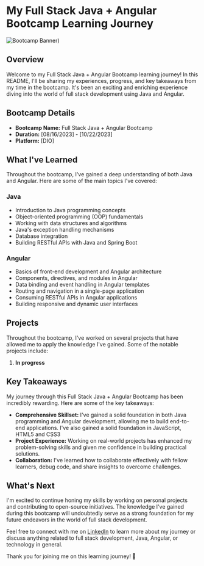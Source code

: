 # My Full Stack Java + Angular Bootcamp Learning Journey

![Bootcamp Banner](https://mspontocom.com.br/site/wp-content/uploads/2023/06/site-santander-universidades-oferece-75-mil-bolsas-de-desenvolvimento-de-software-santander.png))

## Overview

Welcome to my Full Stack Java + Angular Bootcamp learning journey! In this README, I'll be sharing my experiences, progress, and key takeaways from my time in the bootcamp. It's been an exciting and enriching experience diving into the world of full stack development using Java and Angular.

## Bootcamp Details

- **Bootcamp Name:** Full Stack Java + Angular Bootcamp
- **Duration:** [08/16/2023] - [10/22/2023]
- **Platform:** [DIO]

## What I've Learned

Throughout the bootcamp, I've gained a deep understanding of both Java and Angular. Here are some of the main topics I've covered:

### Java

- Introduction to Java programming concepts
- Object-oriented programming (OOP) fundamentals
- Working with data structures and algorithms
- Java's exception handling mechanisms
- Database integration
- Building RESTful APIs with Java and Spring Boot

### Angular

- Basics of front-end development and Angular architecture
- Components, directives, and modules in Angular
- Data binding and event handling in Angular templates
- Routing and navigation in a single-page application
- Consuming RESTful APIs in Angular applications
- Building responsive and dynamic user interfaces

## Projects

Throughout the bootcamp, I've worked on several projects that have allowed me to apply the knowledge I've gained. Some of the notable projects include:

1. **In progress**

## Key Takeaways

My journey through this Full Stack Java + Angular Bootcamp has been incredibly rewarding. Here are some of the key takeaways:

- **Comprehensive Skillset:** I've gained a solid foundation in both Java programming and Angular development, allowing me to build end-to-end applications. I've also gained a solid foundation in JavaScript, HTML5 and CSS3
- **Project Experience:** Working on real-world projects has enhanced my problem-solving skills and given me confidence in building practical solutions.
- **Collaboration:** I've learned how to collaborate effectively with fellow learners, debug code, and share insights to overcome challenges.

## What's Next

I'm excited to continue honing my skills by working on personal projects and contributing to open-source initiatives. The knowledge I've gained during this bootcamp will undoubtedly serve as a strong foundation for my future endeavors in the world of full stack development.

Feel free to connect with me on [LinkedIn](https://www.linkedin.com/in/lucas-miranda-061242191/) to learn more about my journey or discuss anything related to full stack development, Java, Angular, or technology in general.

Thank you for joining me on this learning journey! 🚀
